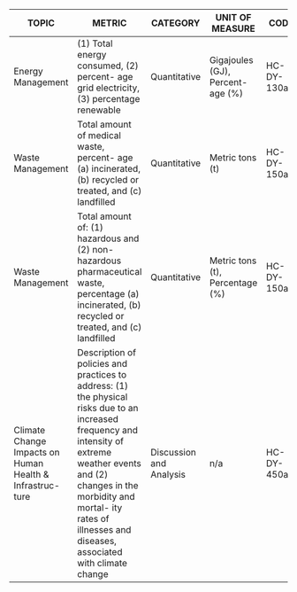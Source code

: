 | TOPIC | METRIC | CATEGORY | UNIT OF MEASURE | CODE |
|-------|--------|----------|-----------------|------|
| Energy Management | (1) Total energy consumed, (2) percent- age grid electricity, (3) percentage renewable | Quantitative | Gigajoules (GJ), Percent- age (%) | HC-DY-130a.1 |
| Waste Management | Total amount of medical waste, percent- age (a) incinerated, (b) recycled or treated, and (c) landfilled | Quantitative | Metric tons (t) | HC-DY-150a.1 |
| Waste Management | Total amount of: (1) hazardous and (2) non-hazardous pharmaceutical waste, percentage (a) incinerated, (b) recycled or treated, and (c) landfilled | Quantitative | Metric tons (t), Percentage (%) | HC-DY-150a.2 |
| Climate Change Impacts on Human Health & Infrastruc- ture | Description of policies and practices to address: (1) the physical risks due to an increased frequency and intensity of extreme weather events and (2) changes in the morbidity and mortal- ity rates of illnesses and diseases, associated with climate change | Discussion and Analysis | n/a | HC-DY-450a.1 |